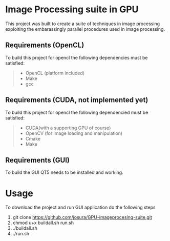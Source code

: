 # Image Processing suite in GPU
This project was built to create a suite of techniques in image processing exploiting the embarassingly parallel procedures used in image processing.

## Requirements (OpenCL)
To build this project for opencl the following dependencies must be satisfied:
> - OpenCL (platform included)
> - Make
> - gcc 

## Requirements (CUDA, not implemented yet)
To build this project for opencl the following dependencied must be satisfied:
> - CUDA(with a supporting GPU of course)
> - OpenCV (for image loading and manipulation)
> - Cmake
> - Make

## Requirements (GUI)
To build the GUI QT5 needs to be installed and working.

# Usage
To download the project and run GUI application do the following steps

1. git clone https://github.com/josura/GPU-imageprocesing-suite.git
2. chmod u+x buildall.sh run.sh
3. ./buildall.sh
4. ./run.sh

